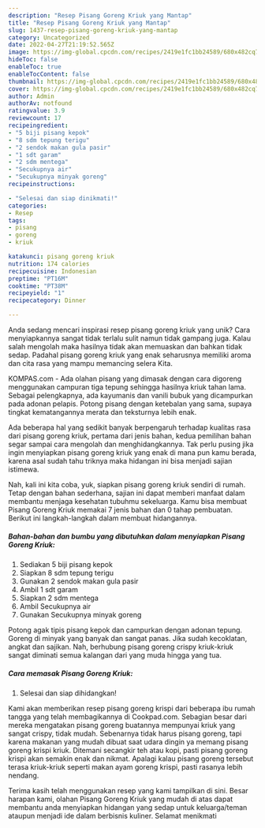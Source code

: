 ```yaml
---
description: "Resep Pisang Goreng Kriuk yang Mantap"
title: "Resep Pisang Goreng Kriuk yang Mantap"
slug: 1437-resep-pisang-goreng-kriuk-yang-mantap
category: Uncategorized
date: 2022-04-27T21:19:52.565Z
image: https://img-global.cpcdn.com/recipes/2419e1fc1bb24589/680x482cq70/pisang-goreng-kriuk-foto-resep-utama.jpg
hideToc: false
enableToc: true
enableTocContent: false
thumbnail: https://img-global.cpcdn.com/recipes/2419e1fc1bb24589/680x482cq70/pisang-goreng-kriuk-foto-resep-utama.jpg
cover: https://img-global.cpcdn.com/recipes/2419e1fc1bb24589/680x482cq70/pisang-goreng-kriuk-foto-resep-utama.jpg
author: Admin
authorAv: notfound
ratingvalue: 3.9
reviewcount: 17
recipeingredient:
- "5 biji pisang kepok"
- "8 sdm tepung terigu"
- "2 sendok makan gula pasir"
- "1 sdt garam"
- "2 sdm mentega"
- "Secukupnya air"
- "Secukupnya minyak goreng"
recipeinstructions:

- "Selesai dan siap dinikmati!"
categories:
- Resep
tags:
- pisang
- goreng
- kriuk

katakunci: pisang goreng kriuk 
nutrition: 174 calories
recipecuisine: Indonesian
preptime: "PT16M"
cooktime: "PT38M"
recipeyield: "1"
recipecategory: Dinner

---
```





Anda sedang mencari inspirasi resep pisang goreng kriuk yang unik? Cara menyiapkannya sangat tidak terlalu sulit namun tidak gampang juga. Kalau salah mengolah maka hasilnya tidak akan memuaskan dan bahkan tidak sedap. Padahal pisang goreng kriuk yang enak seharusnya memiliki aroma dan cita rasa yang mampu memancing selera Kita.





KOMPAS.com - Ada olahan pisang yang dimasak dengan cara digoreng menggunakan campuran tiga tepung sehingga hasilnya kriuk tahan lama. Sebagai pelengkapnya, ada kayumanis dan vanili bubuk yang dicampurkan pada adonan pelapis. Potong pisang dengan ketebalan yang sama, supaya tingkat kematangannya merata dan teksturnya lebih enak.

Ada beberapa hal yang sedikit banyak berpengaruh terhadap kualitas rasa dari pisang goreng kriuk, pertama dari jenis bahan, kedua pemilihan bahan segar sampai cara mengolah dan menghidangkannya. Tak perlu pusing jika ingin menyiapkan pisang goreng kriuk yang enak di mana pun kamu berada, karena asal sudah tahu triknya maka hidangan ini bisa menjadi sajian istimewa.






Nah, kali ini kita coba, yuk, siapkan pisang goreng kriuk sendiri di rumah. Tetap dengan bahan sederhana, sajian ini dapat memberi manfaat dalam membantu menjaga kesehatan tubuhmu sekeluarga. Kamu bisa membuat Pisang Goreng Kriuk memakai 7 jenis bahan dan 0 tahap pembuatan. Berikut ini langkah-langkah dalam membuat hidangannya.

<!--inarticleads1-->

##### Bahan-bahan dan bumbu yang dibutuhkan dalam menyiapkan Pisang Goreng Kriuk:

1. Sediakan 5 biji pisang kepok
1. Siapkan 8 sdm tepung terigu
1. Gunakan 2 sendok makan gula pasir
1. Ambil 1 sdt garam
1. Siapkan 2 sdm mentega
1. Ambil Secukupnya air
1. Gunakan Secukupnya minyak goreng


Potong agak tipis pisang kepok dan campurkan dengan adonan tepung. Goreng di minyak yang banyak dan sangat panas. Jika sudah kecoklatan, angkat dan sajikan. Nah, berhubung pisang goreng crispy kriuk-kriuk sangat diminati semua kalangan dari yang muda hingga yang tua. 

<!--inarticleads2-->

##### Cara memasak Pisang Goreng Kriuk:


1. Selesai dan siap dihidangkan!

Kami akan memberikan resep pisang goreng krispi dari beberapa ibu rumah tangga yang telah membagikannya di Cookpad.com. Sebagian besar dari mereka mengatakan pisang goreng buatannya mempunyai kriuk yang sangat crispy, tidak mudah. Sebenarnya tidak harus pisang goreng, tapi karena makanan yang mudah dibuat saat udara dingin ya memang pisang goreng krispi kriuk. Ditemani secangkir teh atau kopi, pasti pisang goreng krispi akan semakin enak dan nikmat. Apalagi kalau pisang goreng tersebut terasa kriuk-kriuk seperti makan ayam goreng krispi, pasti rasanya lebih nendang. 

Terima kasih telah menggunakan resep yang kami tampilkan di sini. Besar harapan kami, olahan Pisang Goreng Kriuk yang mudah di atas dapat membantu anda menyiapkan hidangan yang sedap untuk keluarga/teman ataupun menjadi ide dalam berbisnis kuliner. Selamat menikmati

